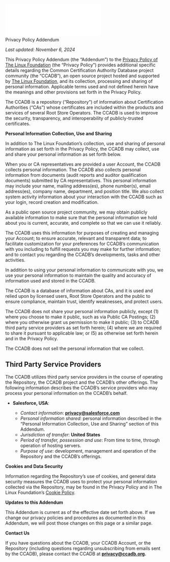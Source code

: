 <br>
<div class="header-bar">
    <img src="images/LF-Logo-White.svg" alt="Linux Foundation Logo">
</div>

<div class="sub-header-bar">
    Privacy Policy Addendum
</div>


*Last updated: November 6, 2024*

This Privacy Policy Addendum (the “Addendum”) to the [Privacy Policy of The Linux Foundation](https://www.linuxfoundation.org/legal/privacy-policy?hsLang=en) (the “Privacy Policy”) provides additional specific details regarding the Common Certification Authority Database project community (the “CCADB”), an open source project hosted and supported by [The Linux Foundation](https://www.linuxfoundation.org/), and its collection, processing and sharing of personal information. Applicable terms used and not defined herein have the meanings and other provisions set forth in the Privacy Policy.

The CCADB is a repository (“Repository”) of information about Certification Authorities (“CAs”) whose certificates are included within the products and services of several Root Store Operators. The CCADB is used to improve the security, transparency, and interoperability of publicly-trusted certificates.

**Personal Information Collection, Use and Sharing**

In addition to The Linux Foundation’s collection, use and sharing of personal information as set forth in the Privacy Policy, the CCADB may collect, use and share your personal information as set forth below.

When you or CA representatives are provided a user Account, the CCADB collects personal information. The CCADB also collects personal information from documents (audit reports and auditor qualification documents) submitted by CA representatives. This personal information may include your name, mailing address(es), phone number(s), email address(es), company name, department, and position title. We also collect system activity information about your interaction with the CCADB such as your login, record creation and modification. 

As a public open source project community, we may obtain publicly available information to make sure that the personal information we hold about you is current, accurate, and complete so that we can use it reliably. 

The CCADB uses this information for purposes of creating and managing your Account; to ensure accurate, relevant and transparent data; to facilitate customization for your preferences for CCADB’s communication with you including to fulfill requests you may make for further information; and to contact you regarding the CCADB’s developments, tasks and other activities.

In addition to using your personal information to communicate with you, we use your personal information to maintain the quality and accuracy of information used and stored in the CCADB. 

The CCADB is a database of information about CAs, and it is used and relied upon by licensed users, Root Store Operators and the public to ensure compliance, maintain trust, identify weaknesses, and protect users.

The CCADB does not share your personal information publicly, except (1) where you choose to make it public, such as via Public CA Postings; (2) where you otherwise grant us permission to make it public; (3) to CCADB third party service providers as set forth herein; (4) where we are required to share it pursuant to applicable law; or (5) as otherwise set forth herein and in the Privacy Policy. 

The CCADB does not sell the personal information that we collect.

## **Third Party Service Providers**

The CCADB utilizes third party service providers in the course of operating the Repository, the CCADB project and the CCADB’s other offerings. The following information describes the CCADB’s service providers who may process your personal information on the CCADB’s behalf.

- **Salesforce, USA**:

  - *Contact information*: **privacy@salesforce.com**
  - *Personal information shared*: personal information described in the “Personal Information Collection, Use and Sharing” section of this Addendum.
  - *Jurisdiction of transfer*: **United States**
  - *Period of transfer, possession and use*: From time to time, through operation of hosting servers.
  - *Purpose of use*: development, management and operation of the Repository and the CCADB’s offerings.



**Cookies and Data Security**

Information regarding the Repository’s use of cookies, and general data security measures the CCADB uses to protect your personal information collected via the Repository, may be found in the Privacy Policy and in The Linux Foundation’s [Cookie Policy](https://www.linuxfoundation.org/legal/cookies).

**Updates to this Addendum**

This Addendum is current as of the effective date set forth above. If we change our privacy policies and procedures as documented in this Addendum, we will post those changes on this page or a similar page.

**Contact Us**

If you have questions about the CCADB, your CCADB Account, or the Repository (including questions regarding unsubscribing from emails sent by the CCADB), please contact the CCADB at **[privacy@ccadb.org](mailto:privacy@ccadb.org).**

